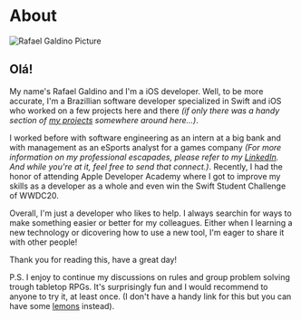 #  About

![Rafael Galdino Picture](https://github.com/Galdineris.png?size=200)

## Olá!

My name's Rafael Galdino and I'm a iOS developer. Well, to be more accurate, I'm a Brazillian software developer specialized in Swift and iOS who worked on a few projects here and there _(if only there was a handy section of [my projects](projects/index.html) somewhere around here...)_. 

I worked before with software engineering as an intern at a big bank and with management as an eSports analyst for a games company _(For more information on my professional escapades, please refer to my [LinkedIn](https://www.linkedin.com/in/rafael-galdino/). And while you're at it, feel free to send that connect.)_. Recently, I had the honor of attending Apple Developer Academy where I got to improve my skills as a developer as
a whole and even win the Swift Student Challenge of WWDC20.

Overall, I'm just a developer who likes to help. I always searchin for ways to make something easier or better for my colleagues.
Either when I learning a new technology or dicovering how to use a new tool, I'm eager to share it with other people! 

Thank you for reading this, have a great day!

P.S. I enjoy to continue my discussions on rules and group problem solving trough tabletop RPGs. It's surprisingly fun and I would recommend to anyone to try it, at least once. (I don't have a handy link for this but you can have some [lemons]() instead).
